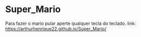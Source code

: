 # Super_Mario
Para fazer o mario pular aperte qualquer tecla do teclado.
link: https://arthurhenrique22.github.io/Super_Mario/

